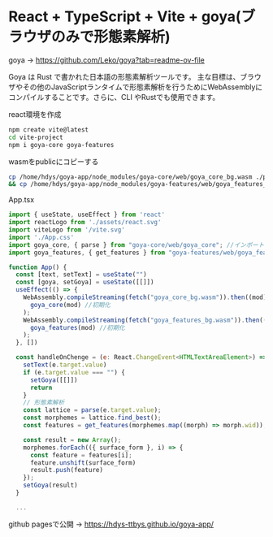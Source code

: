 # React + TypeScript + Vite + goya(ブラウザのみで形態素解析)

goya -> https://github.com/Leko/goya?tab=readme-ov-file

Goya は Rust で書かれた日本語の形態素解析ツールです。
主な目標は、ブラウザやその他のJavaScriptランタイムで形態素解析を行うためにWebAssemblyにコンパイルすることです。さらに、CLI やRustでも使用できます。

react環境を作成

```bash
npm create vite@latest
cd vite-project
npm i goya-core goya-features
```

wasmをpublicにコピーする

```bash
cp /home/hdys/goya-app/node_modules/goya-core/web/goya_core_bg.wasm ./public \
&& cp /home/hdys/goya-app/node_modules/goya-features/web/goya_features_bg.wasm ./public
```

App.tsx

```js
import { useState, useEffect } from 'react'
import reactLogo from './assets/react.svg'
import viteLogo from '/vite.svg'
import './App.css'
import goya_core, { parse } from "goya-core/web/goya_core"; //インポート
import goya_features, { get_features } from "goya-features/web/goya_features"; //インポート

function App() {
  const [text, setText] = useState("")
  const [goya, setGoya] = useState([[]])
  useEffect(() => {
    WebAssembly.compileStreaming(fetch("goya_core_bg.wasm")).then((mod) => //静的アセットから読み込み
      goya_core(mod) //初期化
    );
    WebAssembly.compileStreaming(fetch("goya_features_bg.wasm")).then((mod) => //静的アセットから読み込み
      goya_features(mod) //初期化
    );
  }, [])

  const handleOnChenge = (e: React.ChangeEvent<HTMLTextAreaElement>) => {
    setText(e.target.value)
    if (e.target.value === "") {
      setGoya([[]])
      return
    }
    // 形態素解析
    const lattice = parse(e.target.value);
    const morphemes = lattice.find_best();
    const features = get_features(morphemes.map((morph) => morph.wid));

    const result = new Array();
    morphemes.forEach(({ surface_form }, i) => {
      const feature = features[i];
      feature.unshift(surface_form)
      result.push(feature)
    });
    setGoya(result)
  }

  ...

```

github pagesで公開 -> https://hdys-ttbys.github.io/goya-app/